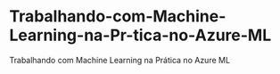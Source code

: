 # Trabalhando-com-Machine-Learning-na-Pr-tica-no-Azure-ML
Trabalhando com Machine Learning na Prática no Azure ML
